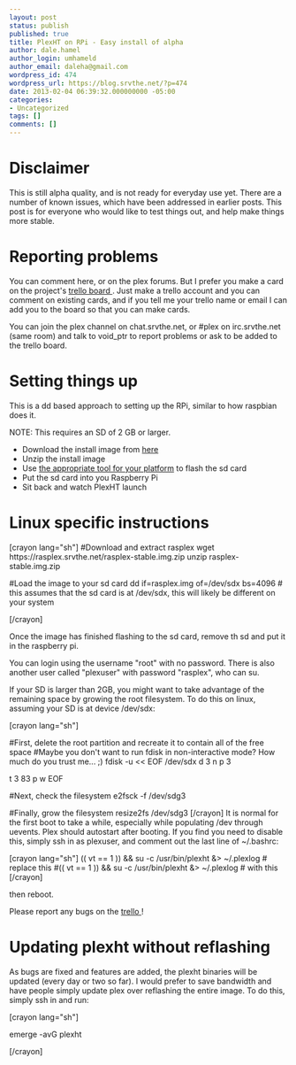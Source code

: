 ```yaml
---
layout: post
status: publish
published: true
title: PlexHT on RPi - Easy install of alpha
author: dale.hamel
author_login: umhameld
author_email: daleha@gmail.com
wordpress_id: 474
wordpress_url: https://blog.srvthe.net/?p=474
date: 2013-02-04 06:39:32.000000000 -05:00
categories:
- Uncategorized
tags: []
comments: []
---
```

<h1>Disclaimer</h1>
This is still alpha quality, and is not ready for everyday use yet. There are a number of known issues, which have been addressed in earlier posts. This post is for everyone who would like to test things out, and help make things more stable.
<h1>Reporting problems</h1>
You can comment here, or on the plex forums. But I prefer you make a card on the project's <a href="https://trello.com/board/plex-on-raspberry-pi/510c4d34e1d17df66c00092a"> trello board </a>. Just make a trello account and you can comment on existing cards, and if you tell me your trello name or email I can add you to the board so that you can make cards.

You can join the plex channel on chat.srvthe.net, or #plex on irc.srvthe.net (same room) and talk to void_ptr to report problems or ask to be added to the trello board.
<h1>Setting things up</h1>
This is a dd based approach to setting up the RPi, similar to how raspbian does it.

NOTE: This requires an SD of 2 GB or larger.
<ul>
	<li>Download the install image from <a href="https://rasplex.srvthe.net/rasplex-stable.img.zip"> here </a></li>
	<li>Unzip the install image</li>
	<li>Use <a href="https://elinux.org/RPi_Easy_SD_Card_Setup"> the appropriate tool for your platform</a> to flash the sd card</li>
	<li>Put the sd card into you Raspberry Pi</li>
	<li>Sit back and watch PlexHT launch</li>
</ul>
<h1>Linux specific instructions</h1>
[crayon lang="sh"]
#Download and extract rasplex
wget https://rasplex.srvthe.net/rasplex-stable.img.zip
unzip rasplex-stable.img.zip

#Load the image to your sd card
dd if=rasplex.img of=/dev/sdx bs=4096 # this assumes that the sd card is at /dev/sdx, this will likely be different on your system

[/crayon]

Once the image has finished flashing to the sd card, remove th sd and put it in the raspberry pi.

You can login using the username "root" with no password. There is also another user called "plexuser" with password "rasplex", who can su.

If your SD is larger than 2GB, you might want to take advantage of the remaining space by growing the root filesystem. To do this on linux, assuming your SD is at device /dev/sdx:

[crayon lang="sh"]

#First, delete the root partition and recreate it to contain all of the free space
#Maybe you don't want to run fdisk in non-interactive mode? How much do you trust me... ;)
fdisk -u << EOF /dev/sdx 
d 
3
n 
p 
3 


t 
3 
83 
p 
w 
EOF
 
#Next, check the filesystem 
e2fsck -f /dev/sdg3 

#Finally, grow the filesystem 
resize2fs /dev/sdg3 
[/crayon] 
It is normal for the first boot to take a while, especially while populating /dev through uevents. Plex should autostart after booting. If you find you need to disable this, simply ssh in as plexuser, and comment out the last line of ~/.bashrc: 

[crayon lang="sh"] (( vt == 1 )) && su -c /usr/bin/plexht &> ~/.plexlog # replace this
#(( vt == 1 )) && su -c /usr/bin/plexht &> ~/.plexlog # with this
[/crayon]

then reboot.

Please report any bugs on the <a href="https://trello.com/board/plex-on-raspberry-pi/510c4d34e1d17df66c00092a"> trello </a>!
<h1>Updating plexht without reflashing</h1>
As bugs are fixed and features are added, the plexht binaries will be updated (every day or two so far). I would prefer to save bandwidth and have people simply update plex over reflashing the entire image. To do this, simply ssh in and run:

[crayon lang="sh"]

emerge -avG plexht

[/crayon]
<div></div>
<span style="color: #000000; font-weight: bold;">
</span>
